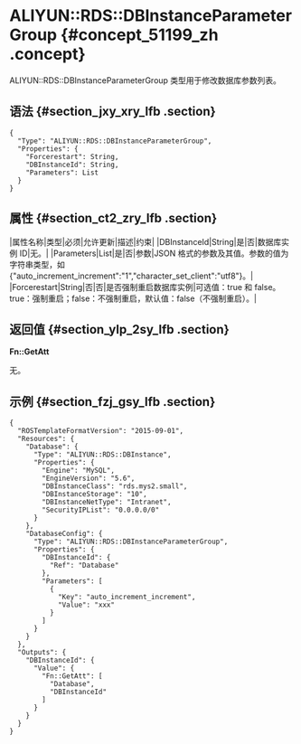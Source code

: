 # ALIYUN::RDS::DBInstanceParameterGroup {#concept_51199_zh .concept}

ALIYUN::RDS::DBInstanceParameterGroup 类型用于修改数据库参数列表。

## 语法 {#section_jxy_xry_lfb .section}

``` {#codeblock_efu_1eq_p6u .language-json}
{
  "Type": "ALIYUN::RDS::DBInstanceParameterGroup",
  "Properties": {
    "Forcerestart": String,
    "DBInstanceId": String,
    "Parameters": List
  }
}
```

## 属性 {#section_ct2_zry_lfb .section}

|属性名称|类型|必须|允许更新|描述|约束|
|DBInstanceId|String|是|否|数据库实例 ID|无。|
|Parameters|List|是|否|参数|JSON 格式的参数及其值。参数的值为字符串类型，如\{"auto\_increment\_increment":"1","character\_set\_client":"utf8"\}。|
|Forcerestart|String|否|否|是否强制重启数据库实例|可选值：true 和 false。 true：强制重启；false：不强制重启，默认值：false（不强制重启）。|

## 返回值 {#section_ylp_2sy_lfb .section}

**Fn::GetAtt**

无。

## 示例 {#section_fzj_gsy_lfb .section}

``` {#codeblock_efu_1eq_p6u .language-json}
{
  "ROSTemplateFormatVersion": "2015-09-01",
  "Resources": {
    "Database": {
      "Type": "ALIYUN::RDS::DBInstance",
      "Properties": {
        "Engine": "MySQL",
        "EngineVersion": "5.6",
        "DBInstanceClass": "rds.mys2.small",
        "DBInstanceStorage": "10",
        "DBInstanceNetType": "Intranet",
        "SecurityIPList": "0.0.0.0/0"
      }
    },
    "DatabaseConfig": {
      "Type": "ALIYUN::RDS::DBInstanceParameterGroup",
      "Properties": {
        "DBInstanceId": {
          "Ref": "Database"
        },
        "Parameters": [
          {
            "Key": "auto_increment_increment",
            "Value": "xxx"
          }
        ]
      }
    }
  },
  "Outputs": {
    "DBInstanceId": {
      "Value": {
        "Fn::GetAtt": [
          "Database",
          "DBInstanceId"
        ]
      }
    }
  }
}
```

